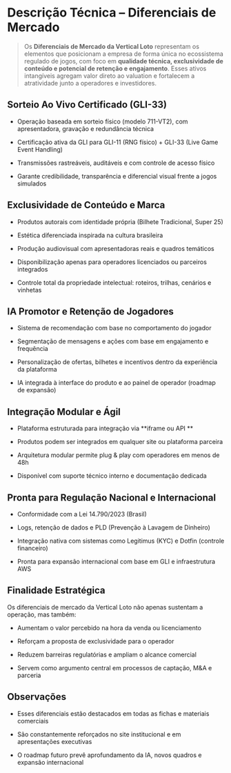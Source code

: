 # **Descrição Técnica – Diferenciais de Mercado**

> Os **Diferenciais de Mercado da Vertical Loto** representam os elementos que posicionam a empresa de forma única no ecossistema regulado de jogos, com foco em **qualidade técnica, exclusividade de conteúdo e potencial de retenção e engajamento**. Esses ativos intangíveis agregam valor direto ao valuation e fortalecem a atratividade junto a operadores e investidores.

## **Sorteio Ao Vivo Certificado (GLI-33)**

- Operação baseada em sorteio físico (modelo 711-VT2), com apresentadora, gravação e redundância técnica

- Certificação ativa da GLI para GLI-11 (RNG físico) + GLI-33 (Live Game Event Handling)

- Transmissões rastreáveis, auditáveis e com controle de acesso físico

- Garante credibilidade, transparência e diferencial visual frente a jogos simulados

## **Exclusividade de Conteúdo e Marca**

- Produtos autorais com identidade própria (Bilhete Tradicional, Super 25)

- Estética diferenciada inspirada na cultura brasileira

- Produção audiovisual com apresentadoras reais e quadros temáticos

- Disponibilização apenas para operadores licenciados ou parceiros integrados

- Controle total da propriedade intelectual: roteiros, trilhas, cenários e vinhetas

## **IA Promotor e Retenção de Jogadores**

- Sistema de recomendação com base no comportamento do jogador

- Segmentação de mensagens e ações com base em engajamento e frequência

- Personalização de ofertas, bilhetes e incentivos dentro da experiência da plataforma

- IA integrada à interface do produto e ao painel de operador (roadmap de expansão)

## **Integração Modular e Ágil**

- Plataforma estruturada para integração via **iframe ou API  **

- Produtos podem ser integrados em qualquer site ou plataforma parceira

- Arquitetura modular permite plug & play com operadores em menos de 48h

- Disponível com suporte técnico interno e documentação dedicada

## **Pronta para Regulação Nacional e Internacional**

- Conformidade com a Lei 14.790/2023 (Brasil)

- Logs, retenção de dados e PLD (Prevenção à Lavagem de Dinheiro)

- Integração nativa com sistemas como Legitimus (KYC) e Dotfin (controle financeiro)

- Pronta para expansão internacional com base em GLI e infraestrutura AWS

## **Finalidade Estratégica**

Os diferenciais de mercado da Vertical Loto não apenas sustentam a operação, mas também:

- Aumentam o valor percebido na hora da venda ou licenciamento

- Reforçam a proposta de exclusividade para o operador

- Reduzem barreiras regulatórias e ampliam o alcance comercial

- Servem como argumento central em processos de captação, M&A e parceria

## **Observações**

- Esses diferenciais estão destacados em todas as fichas e materiais comerciais

- São constantemente reforçados no site institucional e em apresentações executivas

- O roadmap futuro prevê aprofundamento da IA, novos quadros e expansão internacional
